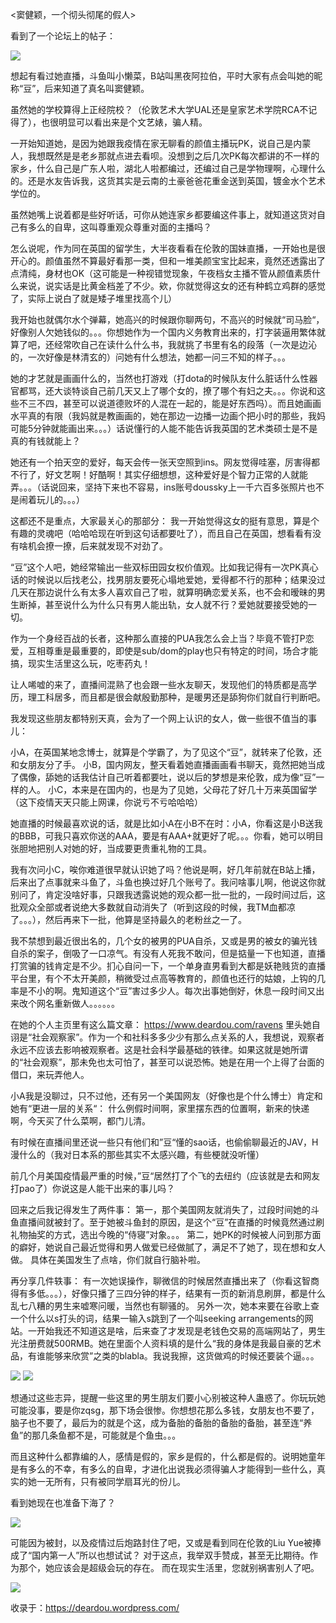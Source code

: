 <窦健颖，一个彻头彻尾的假人>

看到了一个论坛上的帖子：

![](https://64.media.tumblr.com/6e4d838ccb8f8233bb7aa06f7d48331f/0d761ffc9b450555-49/s2048x3072/e3260aacf3ff5221dd89fe2872133da90d7a27c3.png)

想起有看过她直播，斗鱼叫小懒菜，B站叫黑夜阿拉伯，平时大家有点会叫她的昵称“豆”，后来知道了真名叫窦健颖。

虽然她的学校算得上正经院校？（伦敦艺术大学UAL还是皇家艺术学院RCA不记得了），也很明显可以看出来是个文艺婊，骗人精。 

一开始知道她，是因为她跟我疫情在家无聊看的颜值主播玩PK，说自己是内蒙人，我想既然是是老乡那就点进去看呗。没想到之后几次PK每次都讲的不一样的家乡，什么自己是广东人啦，湖北人啦都编过，还编过自己是学物理啊，心理什么的。还是水友告诉我，这货其实是云南的土豪爸爸花重金送到英国，镀金水个艺术学位的。

虽然她嘴上说着都是些好听话，可你从她连家乡都要编这件事上，就知道这货对自己有多么的自卑，这叫尊重观众尊重对面的主播吗？

怎么说呢，作为同在英国的留学生，大半夜看看在伦敦的国妹直播，一开始也是很开心的。颜值虽然不算最好看那一类，但和一堆美颜宝宝比起来，竟然还透露出了点清纯，身材也OK（这可能是一种视错觉现象，午夜档女主播不管从颜值素质什么来说，说实话是比黄金档差了不少。欸，你就觉得这女的还有种鹤立鸡群的感觉了，实际上说白了就是矮子堆里找高个儿）

我开始也就偶尔水个弹幕，她高兴的时候跟你聊两句，不高兴的时候就“司马脸“，好像别人欠她钱似的。。。你想她作为一个国内义务教育出来的，打字装逼用繁体就算了吧，还经常吹自己在读什么什么书，我就挑了书里有名的段落（一次是边沁的，一次好像是林清玄的）问她有什么想法，她都一问三不知的样子。。。

她的才艺就是画画什么的，当然也打游戏（打dota的时候队友什么脏话什么性器官都骂，还大谈特谈自己前几天又上了哪个女的，撩了哪个有妇之夫。。。你说和这些不三不四，甚至可以说道德败坏的人混在一起的，能是好东西吗）。而且她画画水平真的有限（我妈就是教画画的，她在那边一边播一边画个把小时的那些，我妈可能5分钟就能画出来。。。）话说懂行的人能不能告诉我英国的艺术类硕士是不是真的有钱就能上？

她还有一个拍天空的爱好，每天会传一张天空照到ins。网友觉得哇塞，厉害得都不行了，好文艺啊！好酷啊！其实仔细想想，这种爱好是个智力正常的人就能弄。。。（话说回来，坚持下来也不容易，ins账号doussky上一千六百多张照片也不是闹着玩儿的。。。）

这都还不是重点，大家最关心的那部分： 我一开始觉得这女的挺有意思，算是个有趣的灵魂吧（哈哈哈现在听到这句话都要吐了），而且自己在英国，想看看有没有啥机会撩一撩，后来就发现不对劲了。

“豆”这个人吧，她经常输出一些双标田园女权价值观。比如我记得有一次PK真心话的时候说以后找老公，找男朋友要死心塌地爱她，爱得都不行的那种；结果没过几天在那边说什么有太多人喜欢自己了啦，就算明确恋爱关系，也不会和暧昧的男生断掉，甚至说什么为什么只有男人能出轨，女人就不行？爱她就要接受她的一切。

作为一个身经百战的长者，这种那么直接的PUA我怎么会上当？毕竟不管打P恋爱，互相尊重是最重要的，即使是sub/dom的play也只有特定的时间，场合才能搞，现实生活里这么玩，吃枣药丸！

让人唏嘘的来了，直播间混熟了也会跟一些水友聊天，发现他们的特质都是高学历，理工科居多，而且都是很会献殷勤那种，是暖男还是舔狗你们就自行判断吧。

我发现这些朋友都特别天真，会为了一个网上认识的女人，做一些很不值当的事儿：

小A，在英国某地念博士，就算是个学霸了，为了见这个“豆”，就转来了伦敦，还和女朋友分了手。
小B，国内网友，整天看着她直播画画看书聊天，竟然把她当成了偶像，舔她的话我估计自己听着都要吐，说以后的梦想是来伦敦，成为像“豆”一样的人。
小C，本来是在国内的，也是为了见她，父母花了好几十万来英国留学（这下疫情天天只能上网课，你说亏不亏哈哈哈）

她直播的时候最喜欢说的话，就是比如小A在小B不在时：小A，你看这是小B送我的BBB，可我只喜欢你送的AAA，要是有AAA+就更好了呢。。。你看，她可以明目张胆地把别人对她的好，当成要更贵重礼物的工具。

我有次问小C，唉你难道很早就认识她了吗？他说是啊，好几年前就在B站上播，后来出了点事就来斗鱼了，斗鱼也换过好几个账号了。我问啥事儿啊，他说这你就别问了，肯定没啥好事，只跟我透露说她的观众都一批一批的，一段时间过后，这批观众全部或者说绝大多数就自动消失了（听到这段的时候，我TM血都凉了。。。），然后再来下一批，他算是坚持最久的老粉丝之一了。 

我不禁想到最近很出名的，几个女的被男的PUA自杀，又或是男的被女的骗光钱自杀的案子，倒吸了一口凉气。有没有人死我不敢问，但是掂量一下也知道，直播打赏骗的钱肯定是不少。扪心自问一下，一个单身直男看到大都是妖艳贱货的直播平台里，有个不太开美颜，稍微受过点高等教育的，颜值也还行的姑娘，上钩的几率是不小的啊。鬼知道这个“豆”害过多少人。每次出事她倒好，休息一段时间又出来改个网名重新做人。。。。。。

在她的个人主页里有这么篇文章： https://www.deardou.com/ravens 里头她自诩是“社会观察家”。作为一个和社科多多少少有那么点关系的人，我想说，观察者永远不应该去影响被观察者。这是社会科学最基础的铁律。如果这就是她所谓的“社会观察”，那未免也太可怕了，甚至可以说恐怖。她是在用一个上得了台面的借口，来玩弄他人。

小A我是没聊过，只不过他，还有另一个美国网友（好像也是个什么博士）肯定和她有“更进一层的关系“： 什么例假时间啊，家里摆东西的位置啊，新来的快递啊，今天买了什么菜啊，都门儿清。

有时候在直播间里还说一些只有他们和”豆“懂的sao话，也偷偷聊最近的JAV，H漫什么的（我对日本系的那些其实不太感兴趣，有些梗就没听懂）

前几个月美国疫情最严重的时候，”豆“居然打了个飞的去纽约（应该就是去和网友打pao了）你说这是人能干出来的事儿吗？

回来之后我记得发生了两件事： 
第一，那个美国网友就消失了，过段时间她的斗鱼直播间就被封了。至于她被斗鱼封的原因，是这个“豆”在直播的时候竟然通过刷礼物抽奖的方式，选出今晚的“侍寝”对象。。。
第二，她PK的时候被人问到那方面的癖好，她说自己最近觉得和男人做爱已经做腻了，满足不了她了，现在想和女人做。 具体在美国发生了点啥，你们就自行脑补啦。

再分享几件轶事： 
有一次她误操作，聊微信的时候居然直播出来了（你看这智商得有多低。。。），好像只播了三四分钟的样子，结果有一页的新消息刷屏，都是什么乱七八糟的男生来嘘寒问暖，当然也有聊骚的。
另外一次，她本来要在谷歌上查一个什么以s打头的词，结果一输入s跳到了一个叫seeking arrangements的网站。一开始我还不知道这是啥，后来查了才发现是老钱色交易的高端网站了，男生光注册费就500RMB。她在里面个人资料填的是什么“我的身体是我最自豪的艺术品，有谁能够来欣赏”之类的blabla。我说我擦，这货做鸡的时候还要装个逼。。。

![](https://64.media.tumblr.com/063e0a8611f810c7fc4a2abbd236415a/0d761ffc9b450555-b3/s1280x1920/00bf751e8e1c6f0a6edd936f2b41436248787df2.png)
![](https://64.media.tumblr.com/5eb925a82aad3e561d05fb4fd4f26d29/0d761ffc9b450555-0d/s1280x1920/ca5751d2419b0872947891ae846593e6fbcd79ea.png)

想通过这些志异，提醒一些这里的男生朋友们要小心别被这种人蛊惑了。你玩玩她可能没事，要是你zqsg，那下场会很惨。你想想花那么多钱，女朋友也不要了，脑子也不要了，最后为的就是个这，成为备胎的备胎的备胎的备胎，甚至连“养鱼”的那几条鱼都不是，可能就是个鱼虫。。。 

而且这种什么都靠编的人，感情是假的，家乡是假的，什么都是假的。说明她童年是有多么的不幸，有多么的自卑，才进化出说我必须得骗人才能得到一些什么，真实的她一无所有，只有被同学扇耳光的份儿。

看到她现在也准备下海了？

![](https://64.media.tumblr.com/751aefa199c095920ba22983aa92a002/0d761ffc9b450555-c7/s1280x1920/063e7ea4955df326b31e7c0ed252fbca9de78c0a.png)

可能因为被封，以及疫情过后炮路封住了吧，又或是看到同在伦敦的Liu Yue被捧成了“国内第一人”所以也想试试？ 对于这点，我举双手赞成，甚至无比期待。作为那个，她应该会是超级会玩的存在。 而在现实生活里，您就别祸害别人了吧。

![](https://64.media.tumblr.com/2e33b03861e2d32078df05307202bae1/d764b2414672cbd4-af/s1280x1920/7c43472625661eb714c0d07ac4f50e5ebb934cbc.jpg)

收录于：https://deardou.wordpress.com/
